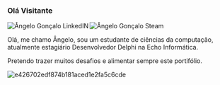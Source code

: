 ### Olá Visitante 
<a href="https://www.linkedin.com/in/devangelo/">
  <img align="left" alt="Ângelo Gonçalo LinkedIN" src="https://img.shields.io/badge/LinkedIn-0077B5?style=for-the-badge&logo=linkedin&logoColor=white" />
</a>

<a href="https://www.linkedin.com/in/devangelo/">
  <img align="left" alt="Ângelo Gonçalo Steam"  src="https://img.shields.io/badge/Steam-000000?style=for-the-badge&logo=steam&logoColor=white" />
</a>

<br />

Olá, me chamo Ângelo, sou um estudante de ciências da computação, atualmente estagiário Desenvolvedor Delphi na Echo Informática.

Pretendo trazer muitos desafios e alimentar sempre este portifólio.

![e426702edf874b181aced1e2fa5c6cde](https://user-images.githubusercontent.com/45950068/115100093-cc406f00-9f10-11eb-8815-bcd6aa45d245.gif) 


